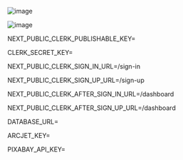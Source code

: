 

![image](https://github.com/user-attachments/assets/463ad21b-6943-42bd-b546-1b986f95a6b5)


![image](https://github.com/user-attachments/assets/cfc602ba-3817-403e-acaa-8090aa7e9eb4)


NEXT_PUBLIC_CLERK_PUBLISHABLE_KEY=

CLERK_SECRET_KEY=

NEXT_PUBLIC_CLERK_SIGN_IN_URL=/sign-in

NEXT_PUBLIC_CLERK_SIGN_UP_URL=/sign-up

NEXT_PUBLIC_CLERK_AFTER_SIGN_IN_URL=/dashboard

NEXT_PUBLIC_CLERK_AFTER_SIGN_UP_URL=/dashboard

DATABASE_URL=

ARCJET_KEY=

PIXABAY_API_KEY= 
